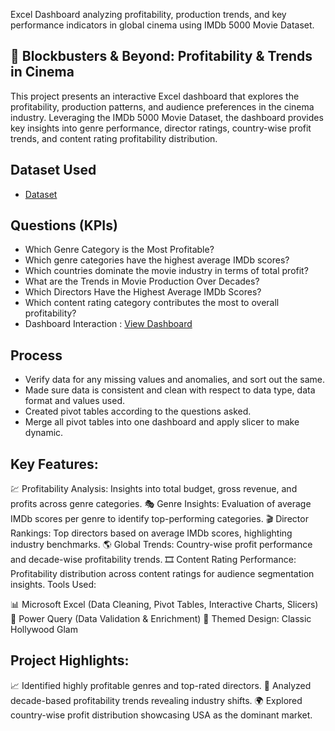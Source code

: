 Excel Dashboard analyzing profitability, production trends, and key performance indicators in global cinema using IMDb 5000 Movie Dataset.

## 🎥 Blockbusters & Beyond: Profitability & Trends in Cinema
This project presents an interactive Excel dashboard that explores the profitability, production patterns, and audience preferences in the cinema industry. Leveraging the IMDb 5000 Movie Dataset, the dashboard provides key insights into genre performance, director ratings, country-wise profit trends, and content rating profitability distribution.

## Dataset Used
- <a href =  "https://www.kaggle.com/datasets/carolzhangdc/imdb-5000-movie-dataset" >Dataset</a>

## Questions (KPIs)
- Which Genre Category is the Most Profitable?
- Which genre categories have the highest average IMDb scores?
- Which countries dominate the movie industry in terms of total profit?
- What are the Trends in Movie Production Over Decades?
- Which Directors Have the Highest Average IMDb Scores?
- Which content rating category contributes the most to overall profitability?
- Dashboard Interaction :  <a href = "https://github.com/sasha8499/Movies-IMDB-Excel-Project/blob/main/Screenshot%202025-02-24%20013625.png">View Dashboard</a>

## Process
- Verify data for any missing values and anomalies, and sort out the same.
- Made sure data is consistent and clean with respect to data type, data format and values used.
- Created pivot tables according to the questions asked.
- Merge all pivot tables into one dashboard and apply slicer to make dynamic.

## Key Features:
💹 Profitability Analysis: Insights into total budget, gross revenue, and profits across genre categories.
🎭 Genre Insights: Evaluation of average IMDb scores per genre to identify top-performing categories.
🎬 Director Rankings: Top directors based on average IMDb scores, highlighting industry benchmarks.
🌎 Global Trends: Country-wise profit performance and decade-wise profitability trends.
🎞️ Content Rating Performance: Profitability distribution across content ratings for audience segmentation insights.
Tools Used:

📊 Microsoft Excel (Data Cleaning, Pivot Tables, Interactive Charts, Slicers)
🧹 Power Query (Data Validation & Enrichment)
🎨 Themed Design: Classic Hollywood Glam

## Project Highlights:
📈 Identified highly profitable genres and top-rated directors.
🌟 Analyzed decade-based profitability trends revealing industry shifts.
🌍 Explored country-wise profit distribution showcasing USA as the dominant market.
